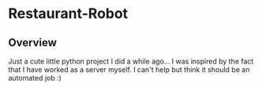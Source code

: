 # Restaurant-Robot
## Overview
Just a cute little python project I did a while ago... 
I was inspired by the fact that I have worked as a server myself. I can't help but think it should be an automated job :)
